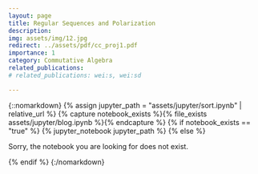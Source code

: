 ```yaml
---
layout: page
title: Regular Sequences and Polarization
description: 
img: assets/img/12.jpg
redirect: ../assets/pdf/cc_proj1.pdf
importance: 1
category: Commutative Algebra
related_publications: 
# related_publications: wei:s, wei:sd

---
```


{::nomarkdown}
{% assign jupyter_path = "assets/jupyter/sort.ipynb" | relative_url %}
{% capture notebook_exists %}{% file_exists assets/jupyter/blog.ipynb %}{% endcapture %}
{% if notebook_exists == "true" %}
    {% jupyter_notebook jupyter_path %}
{% else %}
    <p>Sorry, the notebook you are looking for does not exist.</p>
{% endif %}
{:/nomarkdown}